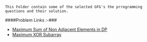 ```
This Folder contain some of the selected GFG's the prrogramming questions and their solution.
```
####Problem Links :-###
- [Maximum Sum of Non Adjacent Elements in DP](https://practice.geeksforgeeks.org/problems/stickler-theif-1587115621/1)
- [Maximum XOR Subarray](https://practice.geeksforgeeks.org/problems/a512e4b2e812b6df2159b19cc7090ffc1ab056dd/1/)
